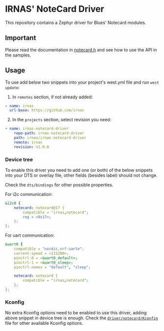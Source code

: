 # IRNAS' NoteCard Driver

This repository contains a Zephyr driver for Blues' Notecard modules.

## Important

Please read the documentation in [notecard.h](./drivers/notecard/notecard.h) and
see how to use the API in the samples.

## Usage

To use add below two snippets into your project's west.yml file and run
`west update`:

1. In `remotes` section, if not already added:

```yaml
- name: irnas
  url-base: https://github.com/irnas
```

2. In the `projects` section, select revision you need:

```yaml
- name: irnas-notecard-driver
    repo-path: irnas-notecard-driver
    path: irnas/irnas-notecard-driver
    remote: irnas
    revision: v1.0.0
```

### Device tree

To enable this driver you need to add one (or both) of the below snippets into
your DTS or overlay file, other fields (besides label) should not change.

Check the `dts/bindings` for other possible properties.

For i2c communication:

```yaml
&i2c0 {
	notecard: notecard@17 {
		compatible = "irnas,notecard";
		reg = <0x17>;
	};
};
```

For uart communication:

```yaml
&uart0 {
	compatible = "nordic,nrf-uarte";
	current-speed = <115200>;
	pinctrl-0 = <&uart0_default>;
	pinctrl-1 = <&uart0_sleep>;
	pinctrl-names = "default", "sleep";

	notecard: notecard {
		compatible = "irnas,notecard";
	};
};
```

### Kconfig

No extra Kconfig options need to be enabled to use this driver, adding above
snippet in device tree is enough. Check the
[`driver/notecard/Kconfig`](./driver/notecard/Kconfig) file for other available
Kconfig options.
